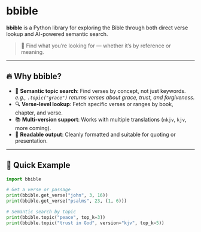 # bbible

**bbible** is a Python library for exploring the Bible through both direct verse lookup and AI-powered semantic search.

> 🙏 Find what you’re looking for — whether it’s by reference or meaning.

---

## 🔥 Why bbible?

- 🧠 **Semantic topic search**: Find verses by concept, not just keywords.  
  _e.g., `.topic("grace")` returns verses about grace, trust, and forgiveness._
- 🔍 **Verse-level lookup**: Fetch specific verses or ranges by book, chapter, and verse.
- 📚 **Multi-version support**: Works with multiple translations (`nkjv`, `kjv`, more coming).
- 💬 **Readable output**: Cleanly formatted and suitable for quoting or presentation.

---

## 🚀 Quick Example

```python
import bbible

# Get a verse or passage
print(bbible.get_verse("john", 3, 16))
print(bbible.get_verse("psalms", 23, (1, 6)))

# Semantic search by topic
print(bbible.topic("peace", top_k=3))
print(bbible.topic("trust in God", version="kjv", top_k=5))
